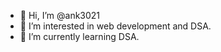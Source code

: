 - 👋 Hi, I’m @ank3021
- 👀 I’m interested in web development and DSA.
- 🌱 I’m currently learning DSA.

<!---
ank3021/ank3021 is a ✨ special ✨ repository because its `README.md` (this file) appears on your GitHub profile.
You can click the Preview link to take a look at your changes.
--->
